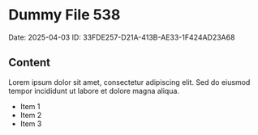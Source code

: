 # Dummy File 538

Date: 2025-04-03
ID: 33FDE257-D21A-413B-AE33-1F424AD23A68

## Content

Lorem ipsum dolor sit amet, consectetur adipiscing elit.
Sed do eiusmod tempor incididunt ut labore et dolore magna aliqua.

* Item 1
* Item 2
* Item 3

